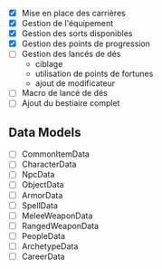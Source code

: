 - [X] Mise en place des carrières
- [X] Gestion de l'équipement
- [X] Gestion des sorts disponibles
- [X] Gestion des points de progression
- [ ] Gestion des lancés de dés
  - ciblage
  - utilisation de points de fortunes
  - ajout de modificateur
- [ ] Macro de lancé de dés
- [ ] Ajout du bestiaire complet

## Data Models
- [ ] CommonItemData
- [ ] CharacterData
- [ ] NpcData
- [ ] ObjectData
- [ ] ArmorData
- [ ] SpellData
- [ ] MeleeWeaponData
- [ ] RangedWeaponData
- [ ] PeopleData
- [ ] ArchetypeData
- [ ] CareerData
